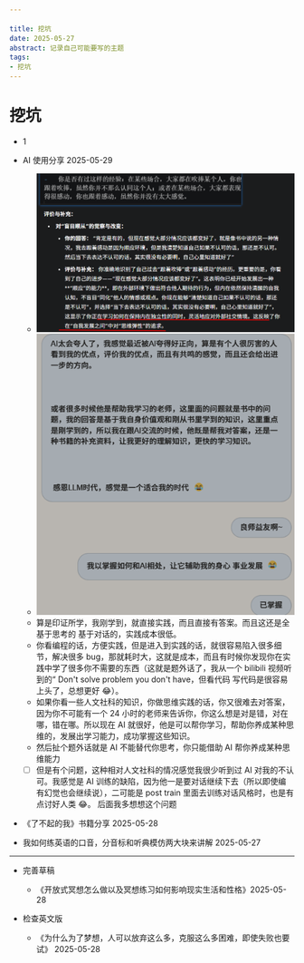 ```yaml
---

title: 挖坑
date: 2025-05-27
abstract: 记录自己可能要写的主题
tags: 
- 挖坑 
---
```


# 挖坑

-   1
-   AI 使用分享 2025-05-29

    -   ![Img](./FILES/挖坑.md/img-20250529170014.png)
    -   ![Img](./FILES/挖坑.md/img-20250529170010.png)
    -   算是印证所学，我刚学到，就直接实践，而且直接有答案。而且这还是全基于思考的 基于对话的，实践成本很低。
    -   你看编程的话，方便实践，但是进入到实践的话，就很容易陷入很多细节，解决很多 bug，那就耗时大，这就是成本，而且有时候你发现你在实践中学了很多你不需要的东西（这就是题外话了，我从一个 bilibili 视频听到的“ Don't solve problem you don't have，但看代码 写代码是很容易上头了，总想更好 😂）。
    -   如果你看一些人文社科的知识，你做思维实践的话，你又很难去对答案，因为你不可能有一个 24 小时的老师来告诉你，你这么想是对是错，对在哪，错在哪。所以现在 AI 就很好，他是可以帮你学习，帮助你养成某种思维的，发展出学习能力，成功掌握这些知识。
    -   然后扯个题外话就是 AI 不能替代你思考，你只能借助 AI 帮你养成某种思维能力
    -   [ ] 但是有个问题，这种相对人文社科的情况感觉我很少听到过 AI 对我的不认可。我感觉是 AI 训练的缺陷，因为他一是要对话继续下去（所以即使编 有幻觉也会继续说），二可能是 post train 里面去训练对话风格时，也是有点讨好人类 😂。 后面我多想想这个问题

-   《了不起的我》书籍分享 2025-05-28
-   我如何练英语的口音，分音标和听典模仿两大块来讲解 2025-05-27

---

-   完善草稿

    -   《开放式冥想怎么做以及冥想练习如何影响现实生活和性格》2025-05-28

-   检查英文版

    -   《为什么为了梦想，人可以放弃这么多，克服这么多困难，即使失败也要试》 2025-05-28
